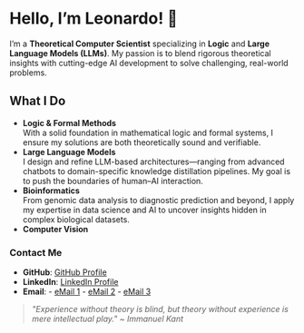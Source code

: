# Hello, I’m Leonardo! 👋

I’m a **Theoretical Computer Scientist** specializing in **Logic** and **Large Language Models (LLMs)**. My passion is to blend rigorous theoretical insights with cutting-edge AI development to solve challenging, real-world problems.

## What I Do 

- **Logic & Formal Methods**  
  With a solid foundation in mathematical logic and formal systems, I ensure my solutions are both theoretically sound and verifiable.  
- **Large Language Models**  
  I design and refine LLM-based architectures—ranging from advanced chatbots to domain-specific knowledge distillation pipelines. My goal is to push the boundaries of human–AI interaction.  
- **Bioinformatics**  
  From genomic data analysis to diagnostic prediction and beyond, I apply my expertise in data science and AI to uncover insights hidden in complex biological datasets.
- **Computer Vision**

### Contact Me

- **GitHub**: [GitHub Profile](https://github.com/leonardoserrentino)
- **LinkedIn**: [LinkedIn Profile](https://www.linkedin.com/in/leonardo-serrentino-677467236/)  
- **Email**:
      - [eMail 1](mailto:srrlrd@unife.it)
      - [eMail 2](mailto:leonardo.serrentino@edu.unife.it)
      - [eMail 3](mailto:serrentino.leonardo99@gmail.com)

> _"Experience without theory is blind, but theory without experience is mere intellectual play." ~ Immanuel Kant_
